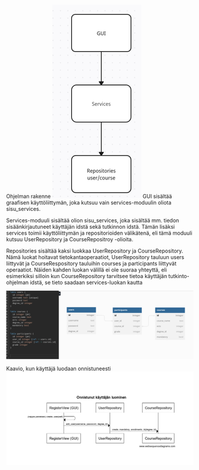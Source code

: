 Ohjelman rakenne
![rakenne](images/kaavio.png)
GUI sisältää graafisen käyttöliittymän, joka kutsuu vain services-moduulin oliota sisu_services.

Services-moduuli sisältää olion sisu_services, joka sisältää mm. tiedon sisäänkirjautuneet käyttäjän idstä sekä tutkinnon idstä. Tämän lisäksi services toimii käyttöliittymän ja repositorioiden välikätenä, eli tämä moduuli kutsuu UserRepository ja CourseRepositroy -olioita.

Repositories sisältää kaksi luokkaa UserRepository ja CourseRepository. Nämä luokat hoitavat tietokantaoperaatiot, UserRepository tauluun users liittyvät ja CourseRespository tauluihin courses ja participants liittyvät operaatiot. Näiden kahden luokan välillä ei ole suoraa yhteyttä, eli esimerkiksi silloin kun CourseRepository tarvitsee tietoa käyttäjän tutkinto-ohjelman idstä, se tieto saadaan services-luokan kautta

![Tietokantakaavio](images/database_diagram.png)

Kaavio, kun käyttäjä luodaan onnistuneesti
![reg_kaavio](images/registering.png)